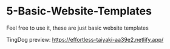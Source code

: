 # 5-Basic-Website-Templates

Feel free to use it, these are just basic website templates

TingDog preview: https://effortless-taiyaki-aa39e2.netlify.app/

